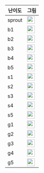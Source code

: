 | 난이도 | 그림 |
|-----| ----- |
| sprout | <img height="25px" width="25px" src="https://static.solved.ac/tier_small/sprout.svg"/> |
| b1 | <img height="25px" width="25px" src="https://static.solved.ac/tier_small/5.svg"/> |
| b2 | <img height="25px" width="25px" src="https://static.solved.ac/tier_small/4.svg"/> |
| b3 | <img height="25px" width="25px" src="https://static.solved.ac/tier_small/3.svg"/> |
| b4 | <img height="25px" width="25px" src="https://static.solved.ac/tier_small/2.svg"/> |
| b5 | <img height="25px" width="25px" src="https://static.solved.ac/tier_small/1.svg"/> |
| s1 | <img height="25px" width="25px" src="https://static.solved.ac/tier_small/10.svg"/> |
| s2 | <img height="25px" width="25px" src="https://static.solved.ac/tier_small/9.svg"/> |
| s3 | <img height="25px" width="25px" src="https://static.solved.ac/tier_small/8.svg"/> |
| s4 | <img height="25px" width="25px" src="https://static.solved.ac/tier_small/7.svg"/> |
| s5 | <img height="25px" width="25px" src="https://static.solved.ac/tier_small/6.svg"/> |
| g1 | <img height="25px" width="25px" src="https://static.solved.ac/tier_small/15.svg"/> |
| g2 | <img height="25px" width="25px" src="https://static.solved.ac/tier_small/14.svg"/> |
| g3 | <img height="25px" width="25px" src="https://static.solved.ac/tier_small/13.svg"/> |
| g4 | <img height="25px" width="25px" src="https://static.solved.ac/tier_small/12.svg"/> |
| g5 | <img height="25px" width="25px" src="https://static.solved.ac/tier_small/11.svg"/> |
